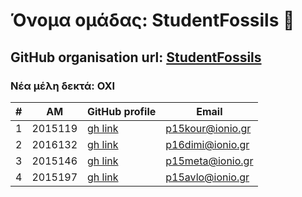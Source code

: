 
# Όνομα ομάδας: StudentFossils :t-rex:
## GitHub organisation url: [StudentFossils](https://github.com/StudentFossils/SW/edit/main/Team/README.md)
### Νέα μέλη δεκτά: ΟΧΙ

| # | ΑΜ | GitHub profile | Email |
| -- | -- | -- | -- |
| 1 | 2015119 | [gh link](https://github.com/P15KOUR) | p15kour@ionio.gr |
| 2 | 2016132 | [gh link](https://github.com/fanisdimitriadis) | p16dimi@ionio.gr |
| 3 | 2015146 | [gh link](https://github.com/deadoralive1908) | p15meta@ionio.gr |
| 4 | 2015197 | [gh link](https://github.com/arse21) | p15avlo@ionio.gr |

